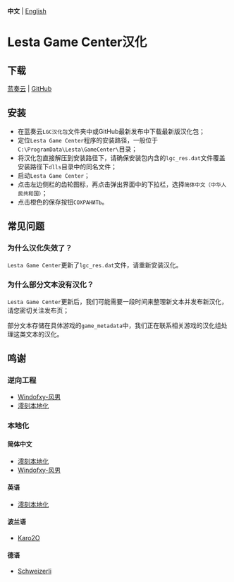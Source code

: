 **中文** | [English](README-EN.md)

# Lesta Game Center汉化

## 下载

[蓝奏云](https://tapio.lanzn.com/b0nyr0g9a) | [GitHub](https://github.com/LocalizedKorabli/LestaGameCenterL10n/releases/latest)

## 安装

- 在蓝奏云`LGC汉化包`文件夹中或GitHub最新发布中下载最新版汉化包；
- 定位`Lesta Game Center`程序的安装路径，一般位于`C:\ProgramData\Lesta\GameCenter\`目录；
- 将汉化包直接解压到安装路径下，请确保安装包内含的`lgc_res.dat`文件覆盖安装路径下`dlls`目录中的同名文件；
- 启动`Lesta Game Center`；
- 点击左边侧栏的齿轮图标，再点击弹出界面中的下拉栏，选择`简体中文（中华人民共和国）`；
- 点击橙色的保存按钮`СОХРАНИТЬ`。

## 常见问题

### 为什么汉化失效了？
`Lesta Game Center`更新了`lgc_res.dat`文件，请重新安装汉化。

### 为什么部分文本没有汉化？
`Lesta Game Center`更新后，我们可能需要一段时间来整理新文本并发布新汉化，请您密切关注发布页；

部分文本存储在具体游戏的`game_metadata`中，我们正在联系相关游戏的汉化组处理这类文本的汉化。

## 鸣谢
### 逆向工程
- [Windofxy-风男](https://github.com/windofxy)
- [澪刻本地化](https://github.com/LocalizedKorabli)
### 本地化
#### 简体中文
- [澪刻本地化](https://github.com/LocalizedKorabli)
- [Windofxy-风男](https://github.com/windofxy)
#### 英语
- [澪刻本地化](https://github.com/LocalizedKorabli)
#### 波兰语
- [Karo2O](https://github.com/Karo2O)
#### 德语
- [Schweizerli](https://github.com/Schweizerli)